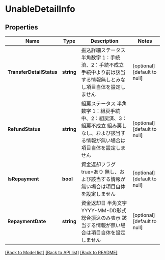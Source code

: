 # UnableDetailInfo

## Properties
Name | Type | Description | Notes
------------ | ------------- | ------------- | -------------
**TransferDetailStatus** | **string** | 振込詳細ステータス 半角数字 1：手続済、2：手続不成立 手続中より前は該当する情報無しとみなし項目自体を設定しません  | [optional] [default to null]
**RefundStatus** | **string** | 組戻ステータス 半角数字 1：組戻手続中、2：組戻済、3：組戻不成立 組み戻しなし、および該当する情報が無い場合は項目自体を設定しません  | [optional] [default to null]
**IsRepayment** | **bool** | 資金返却フラグ true&#x3D;あり 無し、および該当する情報が無い場合は項目自体を設定しません  | [optional] [default to null]
**RepaymentDate** | **string** | 資金返却日 半角文字 YYYY-MM-DD形式 総合振込のみ表示 該当する情報が無い場合は項目自体を設定しません  | [optional] [default to null]

[[Back to Model list]](../README.md#documentation-for-models) [[Back to API list]](../README.md#documentation-for-api-endpoints) [[Back to README]](../README.md)

